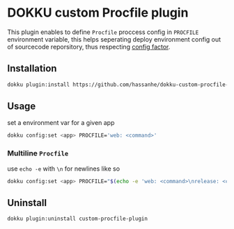 # DOKKU custom Procfile plugin
This plugin enables to define `Procfile` proccess config in `PROCFILE` environment variable, this helps seperating deploy environment config out of sourcecode reporsitory, thus respecting [config factor](https://12factor.net/config).

## Installation
```bash
dokku plugin:install https://github.com/hassanhe/dokku-custom-procfile-plugin.git
```

## Usage
set a environment var for a given app
```bash
dokku config:set <app> PROCFILE='web: <command>' 
```
### Multiline `Procfile`
use `echo -e` with `\n` for newlines like so
```bash
dokku config:set <app> PROCFILE="$(echo -e 'web: <command>\nrelease: <command>')"
```
## Uninstall
```bash
dokku plugin:uninstall custom-procfile-plugin
```
